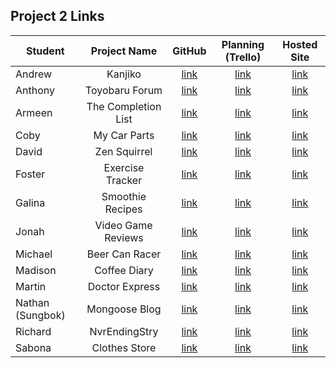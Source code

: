 ## Project 2 Links

| Student | Project Name | GitHub | Planning (Trello) | Hosted Site |
|---|:---:|:---:|:---:|:---:|
| Andrew | Kanjiko | [link](https://github.com/parke415/kanjiko) | [link](https://trello.com/b/qMRaUG0T/kanjiko) | [link](https://kanjiko.herokuapp.com/) |
| Anthony | Toyobaru Forum | [link](https://github.com/Thedbzr/toyobaru-forum) | [link](https://trello.com/b/RYBuefK3/toyobaru-forum) | [link](https://toyobaru-forum.herokuapp.com/) |
| Armeen | The Completion List | [link](https://github.com/Arm-And-Hammer/The-Completionist-List) | [link](https://trello.com/b/Omtf3m3G/project-2) | [link](https://the-completionist-list.herokuapp.com/) |
| Coby | My Car Parts | [link](https://github.com/cobycobyk/my-car-parts) | [link](https://trello.com/b/KbgXXjLS/mycarparts) | [link](https://my-car-parts.herokuapp.com/designs) |
| David | Zen Squirrel | [link](https://github.com/DaCoPro/Pomodoro-proj-mgnt) | [link](https://trello.com/b/5J7OZUoQ/zen-squirrel) | [link](https://zen-squirrel.herokuapp.com/) |
| Foster | Exercise Tracker | [link](https://github.com/fosterhorak/exercise-tracker-app) | [link](https://trello.com/b/E1EXwrb3/ga-project-2-planning-exercise-tracking) | [link](https://my-exercise-tracker-app.herokuapp.com/) |
| Galina | Smoothie Recipes | [link](https://github.com/gkutieva/Healthy-Smoothie-Recipies) | [link](https://trello.com/b/TQc6ItJf/healthy-smoothie-recipies) | [link](https://healthy-smoothie-recipes.herokuapp.com/users) |
| Jonah | Video Game Reviews | [link](https://github.com/Jonahmallard/videogame-reviews) | [link](https://trello.com/b/Acy45NUL/sei-project-2) | [link](https://videogame-reviewz.herokuapp.com/) |
| Michael | Beer Can Racer | [link](https://github.com/mgrebowicz/beer-can-racer) | [link](https://trello.com/b/B9QIwCjf/beer-can-racer) | [link](https://beer-can-racer.herokuapp.com/) |
| Madison | Coffee Diary | [link](https://github.com/Madmaxbeyond/coffee-diary) | [link](https://trello.com/b/S7WkBCgg/project-2-full-stack-crud-app) | [link](https://coffee-babe-diary.herokuapp.com/) |
| Martin | Doctor Express | [link](https://github.com/BlueCadet-3/doctor-express) | [link](https://trello.com/b/PQ61vkrf/doctor-express) | [link](https://doctor-express.herokuapp.com/) |
| Nathan (Sungbok) | Mongoose Blog | [link](https://github.com/grey1287/mogoose-blog) | [link](https://trello.com/b/8sK8WgjV/project-2-planning) | [link](https://nathan-recipe.herokuapp.com/) |
| Richard | NvrEndingStry | [link](https://github.com/turtlepower93/NvrEndngStry) | [link](https://trello.com/b/6xPmqMh0/nvrendngstry) | [link](https://nvrendngstry.herokuapp.com/) |
| Sabona | Clothes Store | [link](https://github.com/sabona10/Shopping-Site) | [link](https://trello.com/b/NY9ZGmCr/project-2-clothes-store) | [link](https://clothes-shoppin.herokuapp.com/) |

